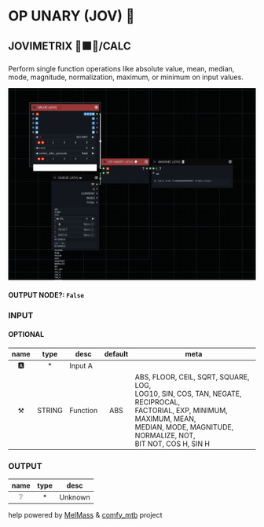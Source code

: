 # OP UNARY (JOV) 🎲

## JOVIMETRIX 🔺🟩🔵/CALC

Perform single function operations like absolute value, mean, median, mode, magnitude, normalization, maximum, or minimum on input values.

![OP UNARY](https://raw.githubusercontent.com/Amorano/Jovimetrix-examples/master/node/OP%20UNARY/OP%20UNARY.png)

#### OUTPUT NODE?: `False`

### INPUT

#### OPTIONAL

name | type | desc | default | meta
:---:|:---:|---|:---:|---
🅰️  |  *  | Input A |  | 
⚒️  |  STRING  | Function | ABS | ABS, FLOOR, CEIL, SQRT, SQUARE, LOG,<br>LOG10, SIN, COS, TAN, NEGATE, RECIPROCAL,<br>FACTORIAL, EXP, MINIMUM, MAXIMUM, MEAN,<br>MEDIAN, MODE, MAGNITUDE, NORMALIZE, NOT,<br>BIT NOT, COS H, SIN H

### OUTPUT

name | type | desc
:---:|:---:|---
❔  |  *  | Unknown 

help powered by [MelMass](https://github.com/melMass) & [comfy_mtb](https://github.com/melMass/comfy_mtb) project
